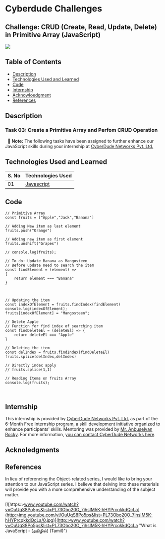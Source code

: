 # Cyberdude Challenges

## Challenge: CRUD (Create, Read, Update, Delete) in Primitive Array (JavaScript)

<a href="https://www.cyberdudenetworks.com/">
  <img src="https://cyberdudenetworks.com/assets/img/assets/banner.png"/>
</a>

## Table of Contents

- [Description](#description)
- [Technologies Used and Learned](#technologies-used-and-learned)
- [Code](#code)
- [Internship](#internship)
- [Acknowloedgment](#acknowloedgment)
- [References](#references)



## Description
### Task 03: Create a Primitive Array and Perfom CRUD Operation
&nbsp; 📝 **Note:** The following tasks have been assigned to further enhance our JavaScript skills during your internship at [CyberDude Networks Pvt. Ltd.](https://www.cyberdudenetworks.com)

## Technologies Used and Learned

| S. No | Technologies Used                    |
| :--- | ------------------------------------ |
| 01   | [Javascript](./js/) |


## Code

```
// Primitive Array
const fruits = ["Apple","Jack","Banana"]

// Adding New item as last element
fruits.push("Orange")

// Adding new item as first element
fruits.unshift("Grapes")

// console.log(fruits);

// To do: Update Banana as Mangosteen
// Before update need to search the item
const findElement = (element) => 
{   
    return element === "Banana"
}



// Updating the item
const indexOfElement = fruits.findIndex(findElement)
console.log(indexOfElement);
fruits[indexOfElement] = "Mangosteen";

// Delete Apple
// Function for find index of searching item
const findDeleteEl = (deleteEl) => {
    return deleteEl === "Apple"
}

// Deleting the item
const delIndex = fruits.findIndex(findDeleteEl)
fruits.splice(delIndex,delIndex)

// Directly index apply
// fruits.splice(1,1)

// Reading Items on fruits Array
console.log(fruits);

  
```


## Internship

This internship is provided by [CyberDude Networks Pvt. Ltd.](https://youtube.com/cyberdudenetworks) as part of the 6-Month Free Internship program, a skill development initiative organized to enhance participants' skills. Mentoring was provided by [Mr. Anbuselvan Rocky](https://instagram.com/anbuselvanrocky). For more information, [you can contact CyberDude Networks here](https://cyberdudenetworks.com).


## Acknoledgments

## References
In lieu of referencing the Object-related series, I would like to bring your attention to our JavaScript series. I believe that delving into these materials will provide you with a more comprehensive understanding of the subject matter.

[![https:>www.youtube.com/watch?v=OuUqS8Po5ps&list=PL73Obo20O_7ihsIM5K-hHYPrcqkkdQcLa](http:>img.youtube.com/vi/OuUqS8Po5ps&list=PL73Obo20O_7ihsIM5K-hHYPrcqkkdQcLa/0.jpg)](http:>www.youtube.com/watch?v=OuUqS8Po5ps&list=PL73Obo20O_7ihsIM5K-hHYPrcqkkdQcLa "What is JavaScript - (தமிழில்) (Tamil)")